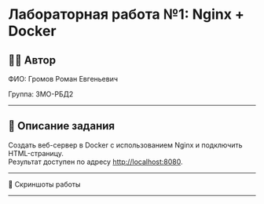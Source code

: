 # Лабораторная работа №1: Nginx + Docker

## 👩‍💻 Автор
ФИО: Громов Роман Евгеньевич

Группа: 3МО-РБД2

---

## 📌 Описание задания
Создать веб-сервер в Docker с использованием Nginx и подключить HTML-страницу.  
Результат доступен по адресу [http://localhost:8080](http://localhost:8080).

---

📸 Скриншоты работы

---